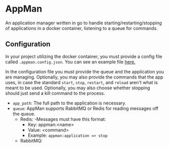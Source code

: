 # AppMan
An application manager written in go to handle starting/restarting/stopping of
applications in a docker container, listening to a queue for commands.

## Configuration

In your project utilizing the docker container, you must provide a config file
called `.appman.config.json`. You can see an example file
[here.](./.appman.config.example.json)

In the configuration file you must provide the queue and the application you
are managing. Optionally, you may also provide the commands that the app uses,
in case the standard `start`, `stop`, `restart`, and `reload` aren't what is
meant to be used. Optionally, you may also choose whether stopping should just
send a kill command to the process.

- `app_path`: The full path to the application is necessary.
- `queue`: AppMan supports RabbitMQ or Redis for reading messages off the queue.
  - Redis:
    -Messages must have this format:
      - Key: appman:\<name\>
      - Value: \<command\>
      - Example: `appman:application => stop`
  - RabbitMQ:
